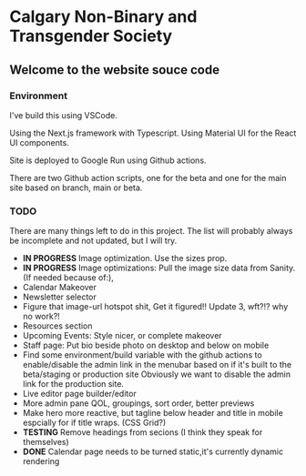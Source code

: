 # Calgary Non-Binary and Transgender Society

## Welcome to the website souce code

### Environment

I've build this using VSCode.

Using the Next.js framework with Typescript. Using Material UI for the React UI components. 

Site is deployed to Google Run using Github actions.

There are two Github action scripts, one for the beta and one for the main site based on branch, main or beta.

### TODO

There are many things left to do in this project. The list will probably always be incomplete and not updated, but I will try.

- **IN PROGRESS** Image optimization. Use the sizes prop.
- **IN PROGRESS** Image optimizations: Pull the image size data from Sanity. (If needed because of:),
- Calendar Makeover
- Newsletter selector
- Figure that image-url hotspot shit, Get it figured!! Update 3, wft?!? why no work?!
- Resources section
- Upcoming Events: Style nicer, or complete makeover
- Staff page: Put bio beside photo on desktop and below on mobile
- Find some environment/build variable with the github actions to enable/disable the admin link in the menubar based on if it's built to the beta/staging or production site Obviously we want to disable the admin link for the production site.
- Live editor page builder/editor
- More admin pane QOL, groupings, sort order, better previews
- Make hero more reactive, but tagline below header and title in mobile espcially for if title wraps. (CSS Grid?)
- **TESTING** Remove headings from secions (I think they speak for themselves)
- **DONE** Calendar page needs to be turned static,it's currently dynamic rendering 